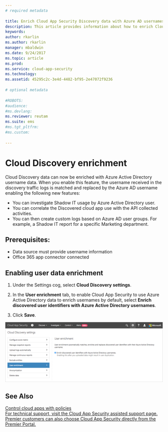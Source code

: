 ```yaml
---
# required metadata

title: Enrich Cloud App Security Discovery data with Azure AD usernames | Microsoft Docs
description: This article provides information about how to enrich Cloud App Security Discovery data with Azure AD usernames.
keywords:
author: rkarlin
ms.author: rkarlin
manager: mbaldwin
ms.date: 9/24/2017
ms.topic: article
ms.prod:
ms.service: cloud-app-security
ms.technology:
ms.assetid: 45295c2c-3e4d-4482-bf95-2e47072f9236

# optional metadata

#ROBOTS:
#audience:
#ms.devlang:
ms.reviewer: reutam
ms.suite: ems
#ms.tgt_pltfrm:
#ms.custom:

---
```



# Cloud Discovery enrichment

Cloud Discovery data can now be enriched with Azure Active Directory username data. When you enable this feature, the username received in the discovery traffic logs is matched and replaced by the Azure AD username enabling the following new features:
-	You can investigate Shadow IT usage by Azure Active Directory user.
-	You can correlate the Discovered cloud app use with the API collected activities.
-	You can then create custom logs based on Azure AD user groups. For example, a Shadow IT report for a specific Marketing department.


## Prerequisites:
- Data source must provide username information
- Office 365 app connector connected

## Enabling user data enrichment 
    
1. Under the Settings cog, select **Cloud Discovery settings**.
     
2. In the **User enrichment** tab, to enable Cloud App Security to use Azure Active Directory data to enrich usernames by default, select **Enrich discovered user identifiers with Azure Active Directory usernames**.

3. Click **Save**.
 
![Enrich Cloud App Security Discovery with Azure AD usernames](./media/discovery-enrichment.png)
  

  
      
## See Also  
[Control cloud apps with policies](control-cloud-apps-with-policies.md)   
[For technical support, visit the Cloud App Security assisted support page.](http://support.microsoft.com/oas/default.aspx?prid=16031)   
[Premier customers can also choose Cloud App Security directly from the Premier Portal.](https://premier.microsoft.com/)  
    
      
  